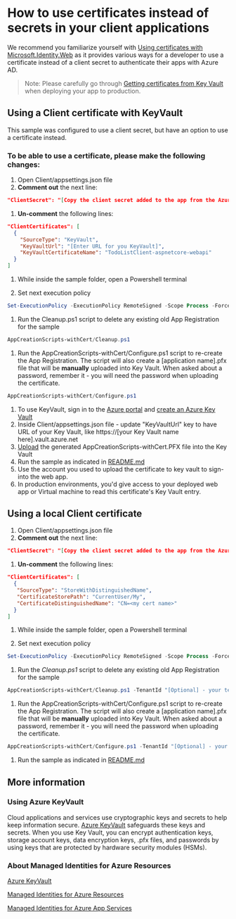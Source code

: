 # How to use certificates instead of secrets in your client applications

We recommend you familiarize yourself with [Using certificates with Microsoft\.Identity\.Web](https://github.com/AzureAD/microsoft-identity-web/wiki/Certificates#getting-certificates-from-key-vault) as it provides various ways for a developer to use a certificate instead of a client secret to authenticate their apps with Azure AD.
> Note: Please carefully go through [Getting certificates from Key Vault](https://github.com/AzureAD/microsoft-identity-web/wiki/Certificates#getting-certificates-from-key-vault) when deploying your app to production.

## Using a Client certificate with KeyVault

This sample was configured to use a client secret, but have an option to use a certificate instead.

### To be able to use a certificate, please make the following changes:

1. Open Client/appsettings.json file
1. **Comment out** the next line:

```json
"ClientSecret": "[Copy the client secret added to the app from the Azure portal]"
```

1. **Un-comment** the following lines:

```json
"ClientCertificates": [
  {
    "SourceType": "KeyVault",
    "KeyVaultUrl": "[Enter URL for you KeyVault]",
    "KeyVaultCertificateName": "TodoListClient-aspnetcore-webapi"
  }
]
```

1. While inside the sample folder, open a Powershell terminal

1. Set next execution policy

```powershell
Set-ExecutionPolicy -ExecutionPolicy RemoteSigned -Scope Process -Force
```

1. Run the Cleanup.ps1 script to delete any existing old App Registration for the sample

```powershell
AppCreationScripts-withCert/Cleanup.ps1
```

1. Run the AppCreationScripts-withCert/Configure.ps1 script to re-create the App Registration. The script will also create a [application name].pfx file that will be **manually** uploaded into Key Vault. When asked about a password, remember it - you will need the password when uploading the certificate.

```powershell
AppCreationScripts-withCert/Configure.ps1
```

1. To use KeyVault, sign in to the [Azure portal](https://portal.azure.com) and [create an Azure Key Vault](https://docs.microsoft.com/azure/key-vault/general/quick-create-portal)
1. Inside Client/appsettings.json file - update "KeyVaultUrl" key to have URL of your Key Vault, like https://[your Key Vault name here].vault.azure.net
1. [Upload](https://docs.microsoft.com/azure/key-vault/certificates/tutorial-import-certificate#import-a-certificate-to-key-vault) the generated AppCreationScripts-withCert\.PFX file into the Key Vault
1. Run the sample as indicated in [README.md](README.md)
1. Use the account you used to upload the certificate to key vault to sign-into the web app.
1. In production environments, you'd give access to your deployed web app or Virtual machine to read this certificate's Key Vault entry.  

## Using a local Client certificate

1. Open Client/appsettings.json file
2. **Comment out** the next line:

```json
"ClientSecret": "[Copy the client secret added to the app from the Azure portal]"
```

1. **Un-comment** the following lines:

```json
"ClientCertificates": [
  {
   "SourceType": "StoreWithDistinguishedName",
   "CertificateStorePath": "CurrentUser/My",
   "CertificateDistinguishedName": "CN=<my cert name>"
  }
]
```

1. While inside the sample folder, open a Powershell terminal

1. Set next execution policy

```powershell
Set-ExecutionPolicy -ExecutionPolicy RemoteSigned -Scope Process -Force
```

1. Run the *Cleanup.ps1* script to delete any existing old App Registration for the sample

```powershell
AppCreationScripts-withCert/Cleanup.ps1 -TenantId "[Optional] - your tenant id" -AzureEnvironmentName "[Optional] - Azure environment, defaults to 'Global'"
```

1. Run the AppCreationScripts-withCert/Configure.ps1 script to re-create the App Registration. The script will also create a [application name].pfx file that will be **manually** uploaded into Key Vault. When asked about a password, remember it - you will need the password when uploading the certificate.

```powershell
AppCreationScripts-withCert/Configure.ps1 -TenantId "[Optional] - your tenant id" -AzureEnvironmentName "[Optional] - Azure environment, defaults to 'Global'"
```

1. Run the sample as indicated in [README.md](README.md)

## More information

### Using Azure KeyVault

Cloud applications and services use cryptographic keys and secrets to help keep information secure. [Azure KeyVault](https://azure.microsoft.com/services/key-vault/) safeguards these keys and secrets. When you use Key Vault, you can encrypt authentication keys, storage account keys, data encryption keys, .pfx files, and passwords by using keys that are protected by hardware security modules (HSMs).

### About Managed Identities for Azure Resources

[Azure KeyVault](https://azure.microsoft.com/services/key-vault/#product-overview)

[Managed Identities for Azure Resources](https://docs.microsoft.com/azure/active-directory/managed-identities-azure-resources/)

[Managed Identities for Azure App Services](https://docs.microsoft.com/azure/app-service/overview-managed-identity?tabs=dotnet)
